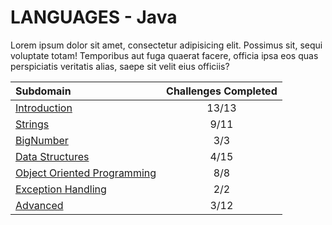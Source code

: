 # LANGUAGES - Java
Lorem ipsum dolor sit amet, consectetur adipisicing elit. Possimus sit, sequi voluptate totam! Temporibus aut fuga quaerat facere, officia ipsa eos quas perspiciatis veritatis alias, saepe sit velit eius officiis?

| Subdomain | Challenges Completed |
| :--- | :---: |
| [Introduction](introduction/README.md) | 13/13 |
| [Strings](strings/README.md) | 9/11 |
| [BigNumber](big-number/README.md) | 3/3 |
| [Data Structures](data-structures/README.md) | 4/15 |
| [Object Oriented Programming](object-oriented-programming/README.md) | 8/8 |
| [Exception Handling](exception-handling/README.md) | 2/2 |
| [Advanced](advanced/README.md) | 3/12 |